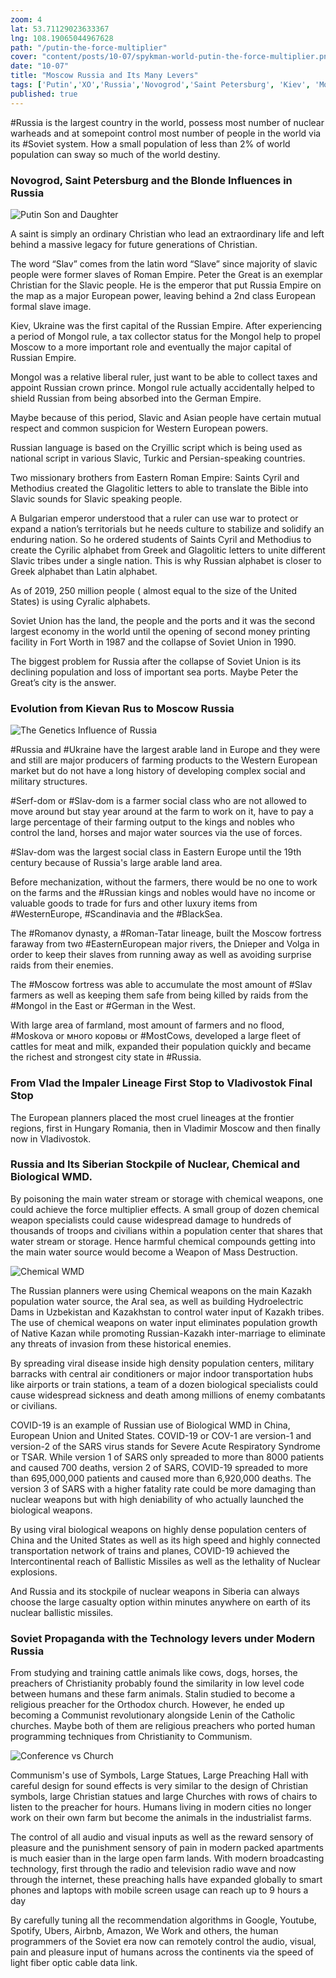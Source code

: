 ```yaml
--- 
zoom: 4
lat: 53.71129023633367
lng: 108.19065044967628
path: "/putin-the-force-multiplier"
cover: "content/posts/10-07/spykman-world-putin-the-force-multiplier.png"
date: "10-07"
title: "Moscow Russia and Its Many Levers"
tags: ['Putin','XO','Russia','Novogrod','Saint Petersburg', 'Kiev', 'Moscow', 'Astrakhan' , 'Kazan', 'Novosibirsk','Vlad-ivo-Stov', 'WMD', 'Golden Gate', 'Spykman World','Nicholas Spykman']    
published: true
---
```

#Russia is the largest country in the world, possess most number of nuclear warheads and at somepoint control most number of people in the world via its #Soviet system. How a small population of less than 2% of world population can sway so much of the world destiny. 

### Novogrod, Saint Petersburg and the Blonde Influences in Russia
![Putin Son and Daughter](https://storage.googleapis.com/spykman-world/putin_son_and_daughter.png)

A saint is simply an ordinary Christian who lead an extraordinary life and left behind a massive legacy for future generations of Christian. 

The word “Slav” comes from the latin word “Slave” since majority of slavic people were former slaves of Roman Empire. Peter the Great is an exemplar Christian for the Slavic people. He is the emperor that put Russia Empire on the map as a major European power, leaving behind a 2nd class European formal slave image. 

Kiev, Ukraine was the first capital of the Russian Empire. After experiencing a period of Mongol rule, a tax collector status for the Mongol help to propel Moscow to a more important role and eventually the major capital of Russian Empire. 

Mongol was a relative liberal ruler, just want to be able to collect taxes and appoint Russian crown prince. Mongol rule actually accidentally helped to shield Russian from being absorbed into the German Empire.  

Maybe because of this period, Slavic and Asian people have certain mutual respect and common suspicion for Western European powers.

Russian language is based on the Cryillic script which is being used as national script in various Slavic, Turkic and Persian-speaking countries. 

Two missionary brothers from Eastern Roman Empire: Saints Cyril and Methodius created the Glagolitic letters to able to translate the Bible into Slavic sounds for Slavic speaking people. 

A Bulgarian emperor understood that a ruler can use war to protect or expand a nation’s territorials but he needs culture to stabilize and solidify an enduring nation. So he ordered students of Saints Cyril and Methodius to create the Cyrilic alphabet from Greek and Glagolitic letters  to unite different Slavic tribes under a single nation. This is why Russian alphabet is closer to Greek alphabet than Latin alphabet.

As of 2019, 250 million people ( almost equal to the size of the United States) is using Cyralic alphabets. 

Soviet Union has the land, the people and the ports and it was the second largest economy in the world until the opening of second money printing facility in Fort Worth in 1987 and the collapse of Soviet Union in 1990. 

The biggest problem for Russia after the collapse of Soviet Union is its declining population and loss of important sea ports. Maybe Peter the Great’s city is the answer.

### Evolution from Kievan Rus to Moscow Russia
![The Genetics Influence of Russia](https://storage.googleapis.com/spykman-world/genetics_influences_of_russia.png)

#Russia and #Ukraine have the largest arable land in Europe and they were and still are major producers of farming products to the Western European market but do not have a long history of developing complex social and military structures.

#Serf-dom or #Slav-dom is a farmer social class who are not allowed to move around but stay year around at the farm to work on it, have to pay a large percentage of their farming output to the kings and nobles who control the land, horses and major water sources via the use of forces. 

#Slav-dom was the largest social class in Eastern Europe until the 19th century because of Russia's large arable land area. 

Before mechanization, without the farmers, there would be no one to work on the farms and the #Russian kings and nobles would have no income or valuable goods to trade for furs and other luxury items from #WesternEurope, #Scandinavia and the #BlackSea. 

The #Romanov dynasty, a #Roman-Tatar lineage, built the Moscow fortress faraway from two #EasternEuropean major rivers, the Dnieper and Volga in order to keep their slaves from running away as well as avoiding surprise raids from their enemies.

The #Moscow fortress was able to accumulate the most amount of #Slav farmers as well as keeping them safe from being killed by raids from the #Mongol in the East or #German in the West. 

With large area of farmland, most amount of farmers and no flood, #Moskova or много коровы or #MostCows, developed a large fleet of cattles for meat and milk, expanded their population quickly and became the richest and strongest city state in #Russia. 

### From Vlad the Impaler Lineage First Stop to Vladivostok Final Stop
The European planners placed the most cruel lineages at the frontier regions, first in Hungary Romania, then in Vladimir Moscow and then finally now in Vladivostok.
 

### Russia and Its Siberian Stockpile of Nuclear, Chemical and Biological WMD.
By poisoning the main water stream or storage with chemical weapons, one could achieve the force multiplier effects. A small group of dozen chemical weapon specialists could cause widespread damage to hundreds of thousands of troops and civilians within a population center that shares that water stream or storage. Hence harmful chemical compounds getting into the main water source would become a Weapon of Mass Destruction. 

![Chemical WMD](https://storage.googleapis.com/spykman-world/aral_sea_4x.gif)

The Russian planners were using Chemical weapons on the main Kazakh population water source, the Aral sea, as well as building Hydroelectric Dams in Uzbekistan and Kazakhstan to control water input of Kazakh tribes. The use of chemical weapons on water input eliminates population growth of Native Kazan while promoting Russian-Kazakh inter-marriage to eliminate any threats of invasion from these historical enemies.

By spreading viral disease inside high density population centers, military barracks with central air conditioners or major indoor transportation hubs like airports or train stations, a team of a dozen biological specialists could cause widespread sickness and death among millions of enemy combatants or civilians. 

COVID-19 is an example of Russian use of Biological WMD in China, European Union and United States. COVID-19 or COV-1 are version-1 and version-2 of the SARS virus stands for Severe Acute Respiratory Syndrome or TSAR. While version 1 of SARS only spreaded to more than 8000 patients and caused 700 deaths, version 2 of SARS, COVID-19 spreaded to more than 695,000,000 patients and caused more than 6,920,000 deaths. The version 3 of SARS with a higher fatality rate could be more damaging than nuclear weapons but with high deniability of who actually launched the biological weapons. 

By using viral biological weapons on highly dense population centers of China and the United States as well as its high speed and highly connected transportation network of trains and planes, COVID-19 achieved the Intercontinental reach of Ballistic Missiles as well as the lethality of Nuclear explosions. 

And Russia and its stockpile of nuclear weapons in Siberia can always choose the large casualty option within minutes anywhere on earth of its nuclear ballistic missiles. 


### Soviet Propaganda with the Technology levers under Modern Russia

From studying and training cattle animals like cows, dogs, horses, the preachers of Christianity probably found the similarity in low level code between humans and these farm animals. Stalin studied to become a religious preacher for the Orthodox church. However, he ended up becoming a Communist revolutionary alongside Lenin of the Catholic churches. Maybe both of them are religious preachers who ported human programming techniques from Christianity to Communism. 

![Conference vs Church](https://storage.googleapis.com/spykman-world/conferenceroom_vs_church.png)

Communism's use of Symbols, Large Statues, Large Preaching Hall with careful design for sound effects is very similar to the design of Christian symbols, large Christian statues and large Churches with rows of chairs to listen to the preacher for hours. Humans living in modern cities no longer work on their own farm but become the animals in the industrialist farms. 

The control of all audio and visual inputs as well as the reward sensory of pleasure and the punishment sensory of pain in modern packed apartments is much easier than in the large open farm lands. With modern broadcasting technology, first through the radio and television radio wave and now through the internet, these preaching halls have expanded globally to smart phones and laptops with mobile screen usage can reach up to 9 hours a day

By carefully tuning all the recommendation algorithms in Google, Youtube, Spotify, Ubers, Airbnb, Amazon, We Work and others, the human programmers of the Soviet era now can remotely control the audio, visual, pain and pleasure input of humans across the continents via the speed of light fiber optic cable data link.

